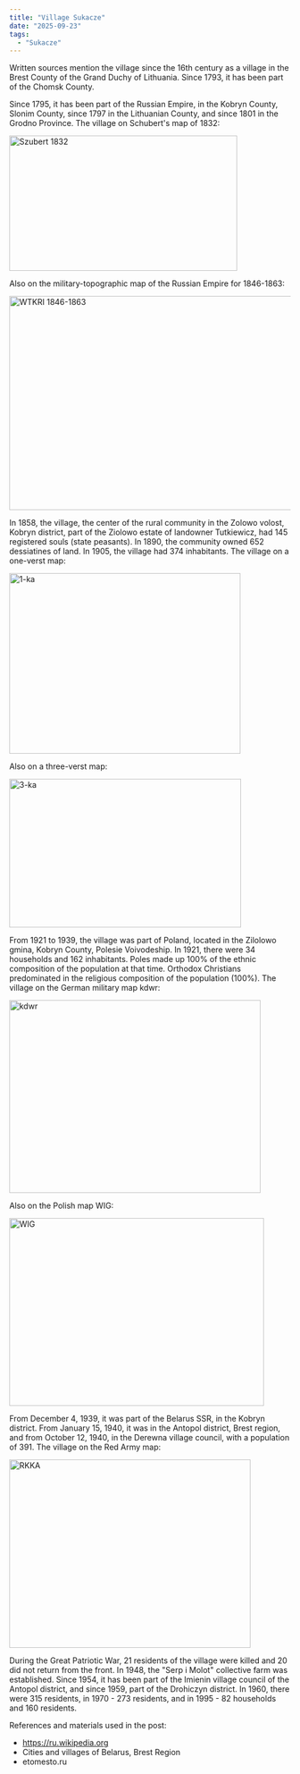 ```yaml
---
title: "Village Sukacze"
date: "2025-09-23"
tags: 
  - "Sukacze"
---
```


Written sources mention the village since the 16th century as a village in the Brest County of the Grand Duchy of Lithuania. Since 1793, it has been part of the Chomsk County.

Since 1795, it has been part of the Russian Empire, in the Kobryn County, Slonim County, since 1797 in the Lithuanian County, and since 1801 in the Grodno Province. The village on Schubert's map of 1832:

<img width="408" height="242" alt="Szubert 1832" src="https://github.com/user-attachments/assets/91743104-530e-48d9-82fd-eb056a7b7a9c" />

Also on the military-topographic map of the Russian Empire for 1846-1863:

<img width="555" height="383" alt="WTKRI 1846-1863" src="https://github.com/user-attachments/assets/eb6c8dd0-3ed8-4804-93df-706d027e32a6" />

In 1858, the village, the center of the rural community in the Zolowo volost, Kobryn district, part of the Ziolowo estate of landowner Tutkiewicz, had 145 registered souls (state peasants). In 1890, the community owned 652 dessiatines of land. In 1905, the village had 374 inhabitants. The village on a one-verst map:

<img width="414" height="323" alt="1-ka" src="https://github.com/user-attachments/assets/7704ed6a-5721-48d1-a3b3-0cf0323df2c1" />

Also on a three-verst map:

<img width="415" height="266" alt="3-ka" src="https://github.com/user-attachments/assets/4e5e26a2-da0c-4b58-9883-d35dcfc1abda" />

From 1921 to 1939, the village was part of Poland, located in the Zilolowo gmina, Kobryn County, Polesie Voivodeship. In 1921, there were 34 households and 162 inhabitants. Poles made up 100% of the ethnic composition of the population at that time. Orthodox Christians predominated in the religious composition of the population (100%). The village on the German military map kdwr:

<img width="450" height="345" alt="kdwr" src="https://github.com/user-attachments/assets/2c3d80f3-b0e2-41c4-8bf9-ef83e946a730" />

Also on the Polish map WIG:

<img width="456" height="336" alt="WIG" src="https://github.com/user-attachments/assets/9802b1cc-8f99-480f-8650-113cde9cd08d" />

From December 4, 1939, it was part of the Belarus SSR, in the Kobryn district. From January 15, 1940, it was in the Antopol district, Brest region, and from October 12, 1940, in the Derewna village council, with a population of 391. The village on the Red Army map:

<img width="432" height="337" alt="RKKA" src="https://github.com/user-attachments/assets/2c3486cf-0a86-45e5-ad71-a4cd16e77351" />

During the Great Patriotic War, 21 residents of the village were killed and 20 did not return from the front. In 1948, the "Serp i Molot" collective farm was established. Since 1954, it has been part of the Imienin village council of the Antopol district, and since 1959, part of the Drohiczyn district. In 1960, there were 315 residents, in 1970 - 273 residents, and in 1995 - 82 households and 160 residents.

References and materials used in the post:
- https://ru.wikipedia.org
- Cities and villages of Belarus, Brest Region
- etomesto.ru
